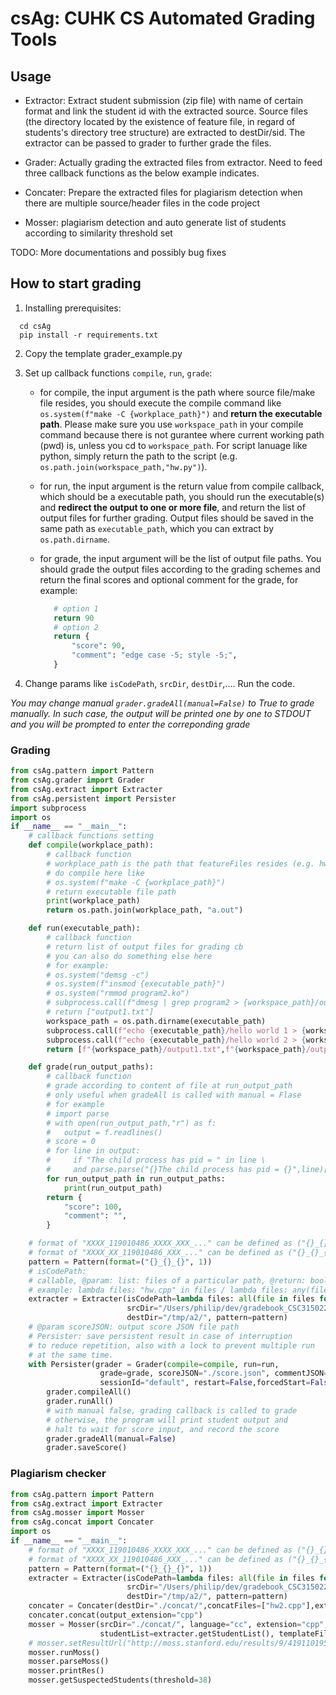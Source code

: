 # csAg: CUHK CS Automated Grading Tools

## Usage

* Extractor: Extract student submission (zip file) with name of certain format and link the student id with the extracted source. Source files (the directory located by the existence of feature file, in regard of students's directory tree structure) are extracted to destDir/sid. The extractor can be passed to grader to further grade the files.

* Grader: Actually grading the extracted files from extractor. Need to feed three callback functions as the below example indicates.

* Concater: Prepare the extracted files for plagiarism detection when there are multiple source/header files in the code project
  
* Mosser: plagiarism detection and auto generate list of students according to similarity threshold set

TODO: More documentations and possibly bug fixes

## How to start grading

1. Installing prerequisites:
  
  ```shell
    cd csAg
    pip install -r requirements.txt
  ```

2. Copy the template grader_example.py

3. Set up callback functions `compile`, `run`, `grade`:
   * for compile, the input argument is the path where source file/make file resides, you should execute the compile command like `os.system(f"make -C {workplace_path}")` and **return the executable path**. Please make sure you use `workspace_path` in your compile command because there is not gurantee where current working path (pwd) is, unless you cd to `workspace_path`. For script lanuage like python, simply return the path to the script (e.g. `os.path.join(workspace_path,"hw.py")`).
   * for run, the input argument is the return value from compile callback, which should be a executable path, you should run the executable(s) and **redirect the output to one or more file**, and return the list of output files for further grading. Output files should be saved in the same path as `executable_path`, which you can extract by `os.path.dirname`.
   * for grade, the input argument will be the list of output file paths. You should grade the output files according to the grading schemes and return the final scores and optional comment for the grade, for example:
  
     ```python
        # option 1
        return 90
        # option 2
        return {
            "score": 90,
            "comment": "edge case -5; style -5;",
        }
     ```
4. Change params like `isCodePath`, `srcDir`, `destDir`,.... Run the code.

*You may change manual `grader.gradeAll(manual=False)` to True to grade manually. In such case, the output will be printed one by one to STDOUT and you will be prompted to enter the correponding grade*

### Grading

```Python
from csAg.pattern import Pattern
from csAg.grader import Grader
from csAg.extract import Extracter
from csAg.persistent import Persister
import subprocess
import os
if __name__ == "__main__":
    # callback functions setting
    def compile(workplace_path):
        # callback function
        # workplace_path is the path that featureFiles resides (e.g. hw2.cpp)
        # do compile here like 
        # os.system(f"make -C {workplace_path}")
        # return executable file path
        print(workplace_path)
        return os.path.join(workplace_path, "a.out")

    def run(executable_path):
        # callback function
        # return list of output files for grading cb
        # you can also do something else here
        # for example: 
        # os.system("demsg -c")
        # os.system(f"insmod {executable_path}")
        # os.system("rmmod program2.ko")
        # subprocess.call(f"dmesg | grep program2 > {workspace_path}/output1.txt", shell=True)
        # return ["output1.txt"]
        workspace_path = os.path.dirname(executable_path)
        subprocess.call(f"echo {executable_path}/hello world 1 > {workspace_path}/output1.txt", shell=True)
        subprocess.call(f"echo {executable_path}/hello world 2 > {workspace_path}/output2.txt", shell=True)
        return [f"{workspace_path}/output1.txt",f"{workspace_path}/output2.txt"]

    def grade(run_output_paths):
        # callback function
        # grade according to content of file at run_output_path
        # only useful when gradeAll is called with manual = Flase
        # for example
        # import parse
        # with open(run_output_path,"r") as f:
        #   output = f.readlines()
        # score = 0
        # for line in output:
        #     if "The child process has pid = " in line \
        #     and parse.parse("{}The child process has pid = {}",line)[-1].isnumeric(): score += 10
        for run_output_path in run_output_paths:
            print(run_output_path)
        return {
            "score": 100,
            "comment": "",
        }

    # format of "XXXX_119010486_XXXX_XXX_..." can be defined as ("{}_{}_{}",1)
    # format of "XXXX_XX_119010486_XXX_..." can be defined as ("{}_{}_{}_{}",2)
    pattern = Pattern(format=("{}_{}_{}", 1))
    # isCodePath: 
    # callable, @param: list: files of a particular path, @return: boolean: whether it is target path
    # example: lambda files: "hw.cpp" in files / lambda files: any(file in files for file in ["hw.cpp","hw.py"])
    extracter = Extracter(isCodePath=lambda files: all(file in files for file in ["hw2.cpp","makefile"]),
                          srcDir="/Users/philip/dev/gradebook_CSC315022103207_Assignment202_2022-11-12-22-08-00",
                          destDir="/tmp/a2/", pattern=pattern)
    # @param scoreJSON: output score JSON file path
    # Persister: save persistent result in case of interruption
    # to reduce repetition, also with a lock to prevent multiple run
    # at the same time.
    with Persister(grader = Grader(compile=compile, run=run,
                    grade=grade, scoreJSON="./score.json", commentJSON="./comment.json", extractor=extracter),
                    sessionId="default", restart=False,forcedStart=False) as grader:
        grader.compileAll()
        grader.runAll()
        # with manual false, grading callback is called to grade
        # otherwise, the program will print student output and 
        # halt to wait for score input, and record the score
        grader.gradeAll(manual=False)
        grader.saveScore()
```

### Plagiarism checker

```Python
from csAg.pattern import Pattern
from csAg.extract import Extracter
from csAg.mosser import Mosser
from csAg.concat import Concater
import os
if __name__ == "__main__":
    # format of "XXXX_119010486_XXXX_XXX_..." can be defined as ("{}_{}_{}",1)
    # format of "XXXX_XX_119010486_XXX_..." can be defined as ("{}_{}_{}_{}",2)
    pattern = Pattern(format=("{}_{}_{}", 1))
    extracter = Extracter(isCodePath=lambda files: all(file in files for file in ["hw2.cpp","makefile"]),
                          srcDir="/Users/philip/dev/gradebook_CSC315022103207_Assignment202_2022-11-12-22-08-00",
                          destDir="/tmp/a2/", pattern=pattern)
    concater = Concater(destDir="./concat/",concatFiles=["hw2.cpp"],extracter=extracter)
    concater.concat(output_extension="cpp")
    mosser = Mosser(srcDir="./concat/", language="cc", extension="cpp",
                    studentList=extracter.getStudentList(), templateFile="/tmp/source/hw2.cpp")
    # mosser.setResultUrl("http://moss.stanford.edu/results/9/419110195684")
    mosser.runMoss()
    mosser.parseMoss()
    mosser.printRes()
    mosser.getSuspectedStudents(threshold=38)

```

